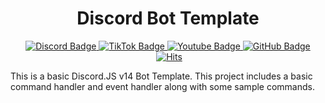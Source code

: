 <div id="header" align="center">
    <h1>Discord Bot Template</h1>
    <div id="badges">
        <a href="https://discord.gg/GWNaqpVKFY">
            <img src="https://img.shields.io/badge/Discord-7289DA?style=for-the-badge&logo=discord&logoColor=white"
                alt="Discord Badge" />
        </a>
        <a href="https://www.tiktok.com/@officialmrgamer">
            <img src="https://img.shields.io/badge/TikTok-000000?style=for-the-badge&logo=tiktok&logoColor=white"
                alt="TikTok Badge" />
        </a>
        <a href="https://youtube.com/channel/UCxsk_AXS9J46EOBiPwAoxig">
            <img src="https://img.shields.io/badge/YouTube-red?style=for-the-badge&logo=youtube&logoColor=white"
                alt="Youtube Badge" />
        </a>
        <a href="https://github.com/TheGamerCoder121">
            <img src="https://img.shields.io/badge/GitHub-100000?style=for-the-badge&logo=github&logoColor=white"
                alt="GitHub Badge" />
        </a>
    </div>


 <img src="https://img.shields.io/librariesio/github/TheGamerCoder121/Discord-Bot-Template?style=for-the-badge" alt="" />


    
<a href="https://hits.sh/github.com/TheGamerCoder121/Discord-Bot-Template/">
        <img alt="Hits" src="https://hits.sh/github.com/TheGamerCoder121/Discord-Bot-Template.svg?style=for-the-badge"/>
        </a>



</div>


This is a basic Discord.JS v14 Bot Template. This project includes a basic command handler and event handler along with some sample commands.




